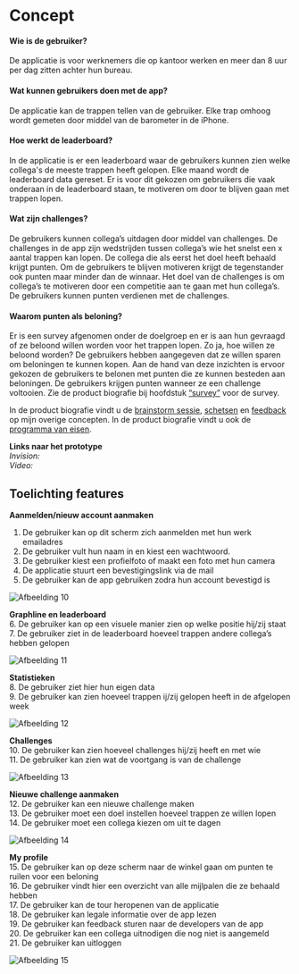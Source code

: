 # Concept

#### Wie is de gebruiker?

De applicatie is voor werknemers die op kantoor werken en meer dan 8 uur per dag zitten achter hun bureau. 

#### Wat kunnen gebruikers doen met de app?

De applicatie kan de trappen tellen van de gebruiker. Elke trap omhoog wordt gemeten door middel van de barometer in de iPhone. 

#### Hoe werkt de leaderboard?

In de applicatie is er een leaderboard waar de gebruikers kunnen zien welke collega's de meeste trappen heeft gelopen. Elke maand wordt de leaderboard data gereset. Er is voor dit gekozen om gebruikers die vaak onderaan in de leaderboard staan, te motiveren om door te blijven gaan met trappen lopen. 

#### Wat zijn challenges?

De gebruikers kunnen collega’s uitdagen door middel van challenges. De challenges in de app zijn wedstrijden tussen collega’s wie het snelst een x aantal trappen kan lopen. De collega die als eerst het doel heeft behaald krijgt punten. Om de gebruikers te blijven motiveren krijgt de tegenstander ook punten maar minder dan de winnaar.  Het doel van de challenges is om collega’s te motiveren door een competitie aan te gaan met hun collega’s. De gebruikers kunnen punten verdienen met de challenges.

#### Waarom punten als beloning?

Er is een survey afgenomen onder de doelgroep en er is aan hun gevraagd of ze beloond willen worden voor het trappen lopen. Zo ja, hoe willen ze beloond worden? De gebruikers hebben aangegeven dat ze willen sparen om beloningen te kunnen kopen. Aan de hand van deze inzichten is ervoor gekozen de gebruikers te belonen met punten die ze kunnen besteden aan beloningen. De gebruikers krijgen punten wanneer ze een challenge voltooien. Zie de product biografie bij hoofdstuk [“survey”](https://s-sontoidjojo.gitbook.io/productbiografie/frame-problem-and-ideate/survey) voor de survey.

In de product biografie vindt u de [brainstorm sessie](https://s-sontoidjojo.gitbook.io/productbiografie/frame-problem-and-ideate/concepten), [schetsen](https://s-sontoidjojo.gitbook.io/productbiografie/frame-problem-and-ideate/schetsen) en [feedback](https://s-sontoidjojo.gitbook.io/productbiografie/frame-problem-and-ideate/feedback-frenzy) op mijn overige concepten. In de product biografie vindt u ook de [programma van eisen](https://s-sontoidjojo.gitbook.io/productbiografie/understand-and-empathize/programma-van-eisen). 

**Links naar het prototype**  
_Invision:   
Video:_

## Toelichting features

**Aanmelden/nieuw account aanmaken**  
1. De gebruiker kan op dit scherm zich aanmelden met hun werk emailadres  
2. De gebruiker vult hun naam in en kiest een wachtwoord.  
3. De gebruiker kiest een profielfoto of maakt een foto met hun camera  
4. De applicatie stuurt een bevestigingslink via de mail  
5. De gebruiker kan de app gebruiken zodra hun account bevestigd is

![Afbeelding 10](../.gitbook/assets/whatsapp-image-2019-08-18-at-15.44.28.jpeg)

**Graphline en leaderboard**  
6. De gebruiker kan op een visuele manier zien op welke positie hij/zij staat  
7. De gebruiker ziet in de leaderboard hoeveel trappen andere collega’s hebben gelopen

![Afbeelding 11](../.gitbook/assets/1.-leaderboard-xs-size.png)

**Statistieken**  
8. De gebruiker ziet hier hun eigen data  
9. De gebruiker kan zien hoeveel trappen ij/zij gelopen heeft in de afgelopen week

![Afbeelding 12](../.gitbook/assets/2.-statistieken.png)

**Challenges**  
10. De gebruiker kan zien hoeveel challenges hij/zij heeft en met wie  
11. De gebruiker kan zien wat de voortgang is van de challenge

![Afbeelding 13](../.gitbook/assets/3.-challenges.png)

**Nieuwe challenge aanmaken**  
12. De gebruiker kan een nieuwe challenge maken  
13. De gebruiker moet een doel instellen hoeveel trappen ze willen lopen  
14. De gebruiker moet een collega kiezen om uit te dagen

![Afbeelding 14](../.gitbook/assets/4.1-new-challenge-copy.png)

**My profile**  
15. De gebruiker kan op deze scherm naar de winkel gaan om punten te ruilen voor een beloning  
16. De gebruiker vindt hier een overzicht van alle mijlpalen die ze behaald hebben  
17. De gebruiker kan de tour heropenen van de applicatie  
18. De gebruiker kan legale informatie over de app lezen  
19. De gebruiker kan feedback sturen naar de developers van de app  
20. De gebruiker kan een collega uitnodigen die nog niet is aangemeld  
21. De gebruiker kan uitloggen

![Afbeelding 15](../.gitbook/assets/8.-my-profile.png)

  


